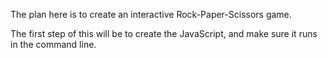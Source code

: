The plan here is to create an interactive Rock-Paper-Scissors game.

The first step of this will be to create the JavaScript, and make sure it runs in the command line.